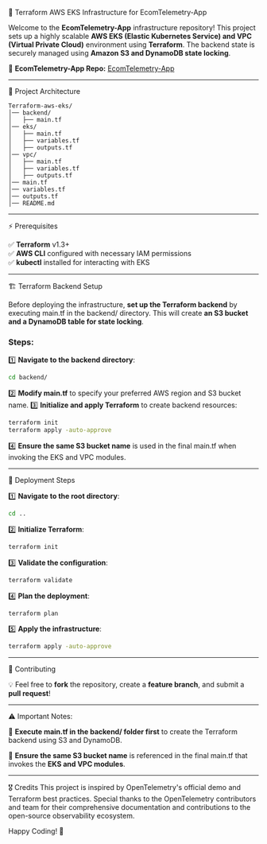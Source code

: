 🚀 Terraform AWS EKS Infrastructure for EcomTelemetry-App

Welcome to the **EcomTelemetry-App** infrastructure repository! This project sets up a highly scalable **AWS EKS (Elastic Kubernetes Service) and VPC (Virtual Private Cloud)** environment using **Terraform**. The backend state is securely managed using **Amazon S3 and DynamoDB state locking**.

🔗 **EcomTelemetry-App Repo:** [EcomTelemetry-App](https://github.com/Preetbandgar/EcomTelemetry-App.git)

---

📌 Project Architecture

```
Terraform-aws-eks/
│── backend/                  
│   ├── main.tf               
│── eks/                      
│   ├── main.tf               
│   ├── variables.tf          
│   ├── outputs.tf            
│── vpc/                      
│   ├── main.tf               
│   ├── variables.tf          
│   ├── outputs.tf            
│── main.tf                   
│── variables.tf              
│── outputs.tf                
│── README.md                 
```

---

⚡ Prerequisites

✅ **Terraform** v1.3+  
✅ **AWS CLI** configured with necessary IAM permissions  
✅ **kubectl** installed for interacting with EKS  

---

🏗️ Terraform Backend Setup

Before deploying the infrastructure, **set up the Terraform backend** by executing main.tf in the backend/ directory. This will create **an S3 bucket and a DynamoDB table for state locking**.

### Steps:
1️⃣ **Navigate to the backend directory**:
   ```sh
   cd backend/
   ```
2️⃣ **Modify main.tf** to specify your preferred AWS region and S3 bucket name.
3️⃣ **Initialize and apply Terraform** to create backend resources:
   ```sh
   terraform init
   terraform apply -auto-approve
   ```
4️⃣ **Ensure the same S3 bucket name** is used in the final main.tf when invoking the EKS and VPC modules.

---

🚀 Deployment Steps

1️⃣ **Navigate to the root directory**:
   ```sh
   cd ..
   ```
2️⃣ **Initialize Terraform**:
   ```sh
   terraform init
   ```
3️⃣ **Validate the configuration**:
   ```sh
   terraform validate
   ```
4️⃣ **Plan the deployment**:
   ```sh
   terraform plan
   ```
5️⃣ **Apply the infrastructure**:
   ```sh
   terraform apply -auto-approve
   ```

---

🤝 Contributing

💡 Feel free to **fork** the repository, create a **feature branch**, and submit a **pull request**!

---

⚠️ Important Notes:

🔹 **Execute main.tf in the backend/ folder first** to create the Terraform backend using S3 and DynamoDB.

🔹 **Ensure the same S3 bucket name** is referenced in the final main.tf that invokes the **EKS and VPC modules**.

---

🎖️ Credits
This project is inspired by OpenTelemetry's official demo and Terraform best practices. Special thanks to the OpenTelemetry contributors and team for their comprehensive documentation and contributions to the open-source observability ecosystem.

Happy Coding! 🚀

